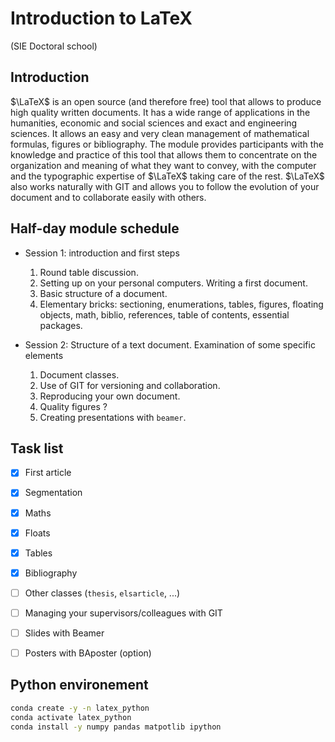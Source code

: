 # Introduction to LaTeX
(SIE Doctoral school)

## Introduction


$\LaTeX$ is an open source (and therefore free) tool that allows to produce high quality written documents. It has a wide range of applications in the humanities, economic and social sciences and exact and engineering sciences. It allows an easy and very clean management of mathematical formulas, figures or bibliography. The module provides participants with the knowledge and practice of this tool that allows them to concentrate on the organization and meaning of what they want to convey, with the computer and the typographic expertise of $\LaTeX$ taking care of the rest. $\LaTeX$ also works naturally with GIT and allows you to follow the evolution of your document and to collaborate easily with others.

## Half-day module schedule

* Session 1: introduction and first steps 
  
  1. Round table discussion.
  1. Setting up on your personal computers. Writing a first document.
  1. Basic structure of a document.
  1. Elementary bricks: sectioning, enumerations, tables, figures, floating objects, math, biblio, references, table of contents, essential packages.

* Session 2: Structure of a text document. Examination of some specific elements
    
  1. Document classes.
  1. Use of GIT for versioning and collaboration.
  1. Reproducing your own document.
  1. Quality figures ?
  1. Creating presentations with `beamer`.

## Task list

- [x] First article
- [x] Segmentation
- [x] Maths
- [x] Floats
- [x] Tables
- [x] Bibliography
- [ ] Other classes (`thesis`, `elsarticle`, ...)
- [ ] Managing your supervisors/colleagues with GIT
- [ ] Slides with Beamer
- [ ] Posters with BAposter (option)


## Python environement

```bash
conda create -y -n latex_python
conda activate latex_python
conda install -y numpy pandas matpotlib ipython
```